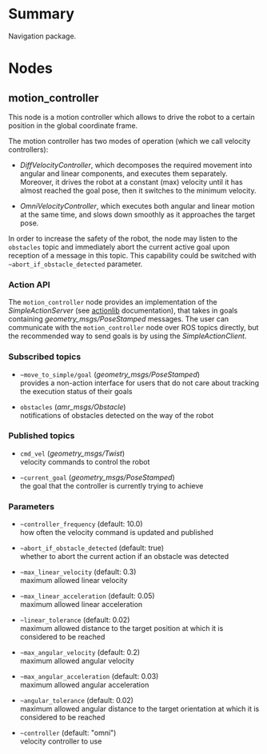 Summary
=======

Navigation package.

Nodes
=====

motion\_controller
------------------

This node is a motion controller which allows to drive the robot to a certain
position in the global coordinate frame.

The motion controller has two modes of operation (which we call velocity
controllers):

* *DiffVelocityController*, which decomposes the required movement into angular
  and linear components, and executes them separately. Moreover, it drives the
  robot at a constant (max) velocity until it has almost reached the goal pose,
  then it switches to the minimum velocity.

* *OmniVelocityController*, which executes both angular and linear motion at
  the same time, and slows down smoothly as it approaches the target pose.

In order to increase the safety of the robot, the node may listen to the
`obstacles` topic and immediately abort the current active goal upon reception
of a message in this topic. This capability could be switched with
`~abort_if_obstacle_detected` parameter.

### Action API

The `motion_controller` node provides an implementation of the
*SimpleActionServer* (see [actionlib][] documentation), that takes in goals
containing *geometry_msgs/PoseStamped* messages. The user can communicate with
the `motion_controller` node over ROS topics directly, but the recommended way
to send goals is by using the *SimpleActionClient*.

### Subscribed topics

* `~move_to_simple/goal` (*geometry_msgs/PoseStamped*)  
  provides a non-action interface for users that do not care about tracking the
  execution status of their goals

* `obstacles` (*amr_msgs/Obstacle*)  
  notifications of obstacles detected on the way of the robot

### Published topics

* `cmd_vel` (*geometry_msgs/Twist*)  
  velocity commands to control the robot

* `~current_goal` (*geometry_msgs/PoseStamped*)  
  the goal that the controller is currently trying to achieve

### Parameters

* `~controller_frequency` (default: 10.0)  
  how often the velocity command is updated and published

* `~abort_if_obstacle_detected` (default: true)  
  whether to abort the current action if an obstacle was detected

* `~max_linear_velocity` (default: 0.3)  
  maximum allowed linear velocity

* `~max_linear_acceleration` (default: 0.05)  
  maximum allowed linear acceleration

* `~linear_tolerance` (default: 0.02)  
  maximum allowed distance to the target position at which it is considered to
  be reached

* `~max_angular_velocity` (default: 0.2)  
  maximum allowed angular velocity

* `~max_angular_acceleration` (default: 0.03)  
  maximum allowed angular acceleration

* `~angular_tolerance` (default: 0.02)  
  maximum allowed angular distance to the target orientation at which it is
  considered to be reached

* `~controller` (default: "omni")  
  velocity controller to use

[actionlib]: http://www.ros.org/wiki/actionlib
